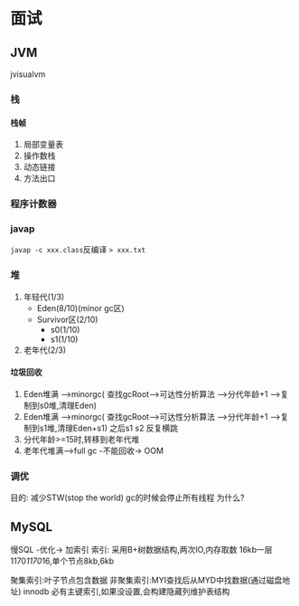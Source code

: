 # 面试
## JVM
jvisualvm
### 栈
#### 栈帧
1. 局部变量表
2. 操作数栈
3. 动态链接
4. 方法出口
### 程序计数器
### javap
`javap -c xxx.class`反编译 `> xxx.txt`
### 堆
1. 年轻代(1/3)
    - Eden(8/10)(minor gc区)
    - Survivor区(2/10)
        - s0(1/10)
        - s1(1/10)
2. 老年代(2/3)

#### 垃圾回收
1. Eden堆满 -->minorgc( 查找gcRoot-->可达性分析算法 -->分代年龄+1 -->复制到s0堆,清理Eden)
2. Eden堆满 -->minorgc( 查找gcRoot-->可达性分析算法 -->分代年龄+1 -->复 制到s1堆,清理Eden+s1)
之后s1 s2 反复横跳
3. 分代年龄>=15时,转移到老年代堆
4. 老年代堆满-->full gc -不能回收-> OOM

### 调优
目的: 减少STW(stop the world)
gc的时候会停止所有线程 为什么?

## MySQL
慢SQL -优化-> 加索引
索引:
采用B+树数据结构,两次IO,内存取数
16kb一层 1170*1170*16,单个节点8kb,6kb

聚集索引:叶子节点包含数据
非聚集索引:MYI查找后从MYD中找数据(通过磁盘地址)
innodb 必有主键索引,如果没设置,会构建隐藏列维护表结构